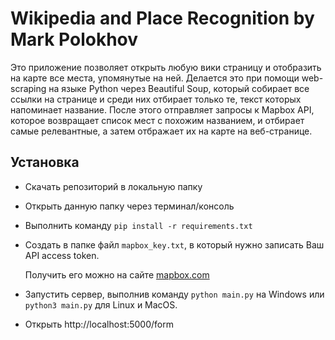 # Wikipedia and Place Recognition by Mark Polokhov

Это приложение позволяет открыть любую вики страницу и отобразить на карте все места, упомянутые на ней.
Делается это при помощи web-scraping на языке Python через Beautiful Soup, который собирает все ссылки на странице и среди них отбирает только те, текст которых напоминает название.
После этого отправляет запросы к Mapbox API, которое возвращает список мест с похожим названием, и отбирает самые релевантные, а затем отбражает их на карте на веб-странице. 

## Установка

+ Скачать репозиторий в локальную папку
+ Открыть данную папку через терминал/консоль
+ Выполнить команду ```pip install -r requirements.txt```
+ Создать в папке файл ```mapbox_key.txt```, в который нужно записать Ваш API access token.
  
  Получить его можно на сайте [mapbox.com](https://www.mapbox.com/)
  
+ Запустить сервер, выполнив команду ```python main.py``` на Windows или ```python3 main.py``` для Linux и MacOS.
+ Открыть http://localhost:5000/form
